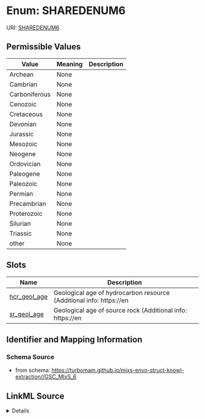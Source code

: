 # Enum: SHAREDENUM6



URI: [SHAREDENUM6](SHAREDENUM6)

## Permissible Values

| Value | Meaning | Description |
| --- | --- | --- |
| Archean | None |  |
| Cambrian | None |  |
| Carboniferous | None |  |
| Cenozoic | None |  |
| Cretaceous | None |  |
| Devonian | None |  |
| Jurassic | None |  |
| Mesozoic | None |  |
| Neogene | None |  |
| Ordovician | None |  |
| Paleogene | None |  |
| Paleozoic | None |  |
| Permian | None |  |
| Precambrian | None |  |
| Proterozoic | None |  |
| Silurian | None |  |
| Triassic | None |  |
| other | None |  |




## Slots

| Name | Description |
| ---  | --- |
| [hcr_geol_age](hcr_geol_age.md) | Geological age of hydrocarbon resource (Additional info: https://en |
| [sr_geol_age](sr_geol_age.md) | Geological age of source rock (Additional info: https://en |






## Identifier and Mapping Information







### Schema Source


* from schema: https://turbomam.github.io/mixs-envo-struct-knowl-extraction//GSC_MIxS_6




## LinkML Source

<details>
```yaml
name: SHARED_ENUM_6
from_schema: https://turbomam.github.io/mixs-envo-struct-knowl-extraction//GSC_MIxS_6
rank: 1000
permissible_values:
  Archean:
    text: Archean
  Cambrian:
    text: Cambrian
  Carboniferous:
    text: Carboniferous
  Cenozoic:
    text: Cenozoic
  Cretaceous:
    text: Cretaceous
  Devonian:
    text: Devonian
  Jurassic:
    text: Jurassic
  Mesozoic:
    text: Mesozoic
  Neogene:
    text: Neogene
  Ordovician:
    text: Ordovician
  Paleogene:
    text: Paleogene
  Paleozoic:
    text: Paleozoic
  Permian:
    text: Permian
  Precambrian:
    text: Precambrian
  Proterozoic:
    text: Proterozoic
  Silurian:
    text: Silurian
  Triassic:
    text: Triassic
  other:
    text: other

```
</details>
